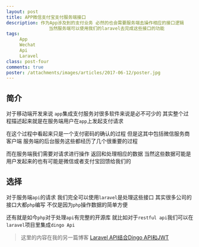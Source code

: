 ```yaml
---
layout: post
title: APP微信支付宝支付服务端接口
description: 作为App涉及到的支付业务 必然的也会需要服务端去操作相应的接口逻辑 
                当然服务端可以使用我们的laravel去完成这些接口的功能
tags:
     App
     Wechat
     Api
     Laravel
class: post-four
comments: true
poster: /attachments/images/articles/2017-06-12/poster.jpg
---
```


## 简介

对于移动端开发来说 `app`集成支付服务对很多软件来说是必不可少的  其实整个过程描述起来就是在服务端用户在`app`上发起支付请求  

在这个过程中看起来只是一个支付密码的确认的过程 但是这其中包括微信服务商 客户端 服务端的后台服务这些都经历了几个很重要的过程

而在服务端我们需要对请求进行操作 返回和处理相应的数据  当然这些数据可能是用户发起来的也有可能是微信或者支付宝回馈给我们的

## 选择
对于服务端`api`的请求 我们完全可以使用`laravel`是处理这些接口  其实很多公司的接口大都`php`编写 不仅是因为`php`操作数据的简单方便

还有就是如今`php`对于处理`api`有完整的开源库 就比如对于`restful api`我们可以在`laravel`项目里集成`dingo Api`

> 这里的内容在我的另一篇博客 [Laravel API结合Dingo API和JWT](http://jellybook.me/articles/2017/03/laravel-jwt-api)

